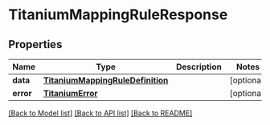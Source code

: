 # TitaniumMappingRuleResponse


## Properties
Name | Type | Description | Notes
------------ | ------------- | ------------- | -------------
**data** | [**TitaniumMappingRuleDefinition**](TitaniumMappingRuleDefinition.md) |  | [optional] 
**error** | [**TitaniumError**](TitaniumError.md) |  | [optional] 

[[Back to Model list]](../README.md#documentation-for-models) [[Back to API list]](../README.md#documentation-for-api-endpoints) [[Back to README]](../README.md)



